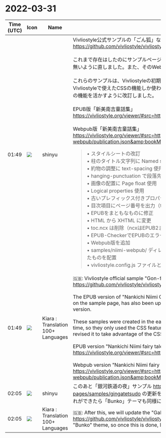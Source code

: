 # 2022-03-31

|Time (UTC)|Icon|Name|Message|
|---|---|---|---|
|01:49|![](https://avatars.slack-edge.com/2018-04-27/354445776386_e258f5ed5ba887b08668_72.jpg)|shinyu|Vivliostyle公式サンプルの「ごん狐」などを更新しました。<br><https://github.com/vivliostyle/vivliostyle_doc/pull/12><br><br>これまで存在はしたのにサンプルページに公開していないEPUB版「新美南吉童話集」も更新してEPUBとしてエラーが無いように直しました。また、そのWebpub版を追加しました。<br><br>これらのサンプルは、Vivliostyleの初期（2015〜2016）に作られて、ずっと更新されてなかったため、当時のVivliostyleで使えたCSSの機能しか使われてませんでした。今回の更新で、現在のVivliostyleで使えるようになったCSSの機能を活かすように改訂しました。<br><br>EPUB版「新美南吉童話集」<br><https://vivliostyle.org/viewer/#src=https://vivliostyle.github.io/vivliostyle_doc/samples/niimi/&amp;bookMode=true><br><br>Webpub版「新美南吉童話集」<br><https://vivliostyle.org/viewer/#src=https://vivliostyle.github.io/vivliostyle_doc/samples/niimi-webpub/publication.json&amp;bookMode=true><br><blockquote>• スタイルシートの改訂<br>    • 柱のタイトル文字列に Named string 使用<br>    • 約物の調整に text-spacing 使用<br>    • hanging-punctuation で段落先頭約物の調整、行末句読点ぶら下げありの設定に<br>    • 画像の配置に Page float 使用<br>    • Logical properties 使用<br>    • 古いプレフィックス付きプロパティ指定を削除<br>    • 目次項目にページ番号を出力（target-counter 使用）<br>• EPUBをまともなものに修正<br>    • HTML から XHTML に変更<br>    • toc.ncx は削除（ncxはEPUB2までの目次形式でありEPUB3には不要）<br>    • EPUB-CheckerでEPUBのエラーをチェックして修正<br>• Webpub版を追加<br>    • samples/niimi-webpub/ ディレクトリにこれまでのEPUB版（samples/niimi/ ディレクトリ）をWebpubに直したものを配置<br>    • vivliostyle.config.js ファイルと Vivliostyle CLI で生成された publication.json ファイルを追加</blockquote>|
|01:49|![](https://avatars.slack-edge.com/2021-08-02/2324149410423_2aa7423c4133ecb9f168_72.png)|Kiara : Translation 100+ Languages|🇬🇧: Vivliostyle official sample "Gon-fox" etc. has been updated.<br><https://github.com/vivliostyle/vivliostyle_doc/pull/12><br><br>The EPUB version of "Nankichi Niimi Children's Storybook", which has existed so far but has not been published on the sample page, has also been updated so that there are no errors as EPUB. We also added the Webpub version.<br><br>These samples were created in the early days of Vivliostyle (2015-2016) and haven't been updated for a long time, so they only used the CSS features that were available in Vivliostyle at the time. With this update, we've revised it to take advantage of the CSS features that are now available in Vivliostyle.<br><br>EPUB version "Nankichi Niimi fairy tale collection"<br><https://vivliostyle.org/viewer/#src=https://vivliostyle.github.io/vivliostyle_doc/samples/niimi/&amp;bookMode=true><br><br>Webpub version "Nankichi Niimi fairy tale collection"<br><https://vivliostyle.org/viewer/#src=https://vivliostyle.github.io/vivliostyle_doc/samples/niimi-webpub/publication.json&amp;bookMode=true>|
|02:05|![](https://avatars.slack-edge.com/2018-04-27/354445776386_e258f5ed5ba887b08668_72.jpg)|shinyu|このあと「銀河鉄道の夜」サンプル <https://github.com/vivliostyle/vivliostyle_doc/tree/gh-pages/samples/gingatetsudo> の更新をします。このサンプルは「Bunko」テーマのベースになっているものなので、これができたら「Bunko」テーマも同様に更新のプルリクエストをしようと思います。|
|02:05|![](https://avatars.slack-edge.com/2021-08-02/2324149410423_2aa7423c4133ecb9f168_72.png)|Kiara : Translation 100+ Languages|🇬🇧: After this, we will update the "Galaxy Railroad Night" sample <https://github.com/vivliostyle/vivliostyle_doc/tree/gh-pages/samples/gingatetsudo>. This sample is the basis of the "Bunko" theme, so once this is done, I'll request an update pull request for the "Bunko" theme as well.|
